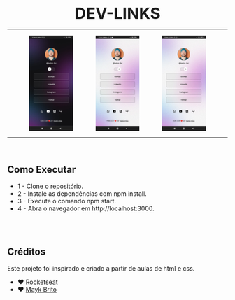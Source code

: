 <div style="text-align:center; font-size: 36px; font-weight: bold;">
  DEV-LINKS
</div>
<hr>
<div style="display: flex; justify-content: space-evenly;">
  <img src="./src/assets/dark.jpeg" alt="Imagem dark tema" width="20%">
  <img src="./src/assets/gif.gif" alt="gif example" width="20%" />
  <img src="./src/assets/light.jpeg" alt="Imagem light tema" width="20%">
</div>

<hr>

</br>

## Como Executar

- 1 - Clone o repositório.
- 2 - Instale as dependências com npm install.
- 3 - Execute o comando npm start.
- 4 - Abra o navegador em http://localhost:3000.

</br>
</br>

## Créditos

Este projeto foi inspirado e criado a partir de aulas de html e css.

- ♥ [Rocketseat](https://app.rocketseat.com.br/devlinks)
- ♥ [Mayk Brito]([`@maykbrito`](https://github.com/maykbrito)) 
